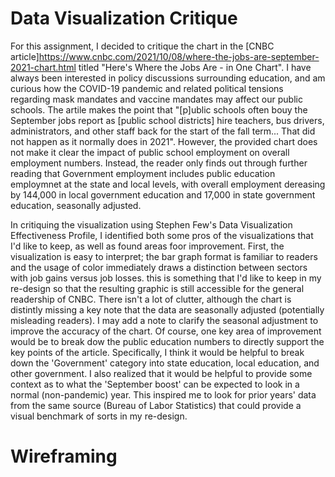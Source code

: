 # Data Visualization Critique

For this assignment, I decided to critique the chart in the [CNBC article]<https://www.cnbc.com/2021/10/08/where-the-jobs-are-september-2021-chart.html> titled "Here's Where the Jobs Are - in One Chart". I have always been interested in policy discussions surrounding education, and am curious how the COVID-19 pandemic and related political tensions regarding mask mandates and vaccine mandates may affect our public schools. The artile makes the point that "[p]ublic schools often bouy the September jobs report as \[public school districts\] hire teachers, bus drivers, administrators, and other staff back for the start of the fall term... That did not happen as it normally does in 2021". However, the provided chart does not make it clear the impact of public school employment on overall employment numbers. Instead, the reader only finds out through further reading that Government employment includes public education employmnet at the state and local levels, with overall employment dereasing by 144,000 in local government education and 17,000 in state government education, seasonally adjusted.

In critiquing the visualization using Stephen Few's Data Visualization Effectiveness Profile, I identified both some pros of the visualizations that I'd like to keep, as well as found areas foor improvement. First, the visualization is easy to interpret; the bar graph format is familiar to readers and the usage of color immediately draws a distinction between sectors with job gains versus job losses. this is something that I'd like to keep in my re-design so that the resulting graphic is still accessible for the general readership of CNBC. There isn't a lot of clutter, although the chart is distintly missing a key note that the data are seasonally adjusted (potentially misleading readers). I may add a note to clarify the seasonal adjustment to improve the accuracy of the chart. Of course, one key area of improvement would be to break dow the public education numbers to directly support the key points of the article. Specifically, I think it would be helpful to break down the 'Government' category into state education, local education, and other government. I also realized that it would be helpful to provide some context as to what the 'September boost' can be expected to look in a normal (non-pandemic) year. This inspired me to look for prior years' data from the same source (Bureau of Labor Statistics) that could provide a visual benchmark of sorts in my re-design.

# Wireframing 

